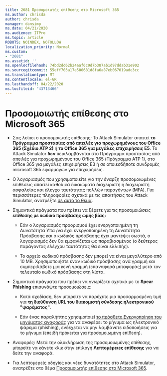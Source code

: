 ```yaml
---
title: 2681 Προσομοιωτής επίθεσης στο Microsoft 365
ms.author: chrisda
author: chrisda
manager: dansimp
ms.date: 04/21/2020
ms.audience: ITPro
ms.topic: article
ROBOTS: NOINDEX, NOFOLLOW
localization_priority: Normal
ms.custom:
- "2681"
ms.assetid: ''
ms.openlocfilehash: 74bd2dd62b24aaf6c9d7b387ab1d97ddab31e902
ms.sourcegitcommit: 55eff703a17e500681d8fa6a87eb067019ade3cc
ms.translationtype: MT
ms.contentlocale: el-GR
ms.lasthandoff: 04/22/2020
ms.locfileid: "43713466"
---
```

# <a name="attack-simulator-in-microsoft-365"></a>Προσομοιωτής επίθεσης στο Microsoft 365

- Σας λείπει ο προσομοιωτής επίθεσης; Το Attack Simulator απαιτεί **το Πρόγραμμα προστασίας από απειλές για προχωρημένους του Office 365 (Σχέδιο ATP 2)** ή **το Office 365 για μεγάλες επιχειρήσεις E5**. Το Attack Simulator **δεν** περιλαμβάνεται στο Πρόγραμμα προστασίας από απειλές για προχωρημένους του Office 365 (Πρόγραμμα ATP 1), στο Office 365 για μεγάλες επιχειρήσεις E3 ή σε οποιεσδήποτε συνδρομές microsoft 365 εφαρμογών για επιχειρήσεις.

- Ο λογαριασμός που χρησιμοποιείτε για την έναρξη προσομοιωμένες επιθέσεις απαιτεί καθολικά δικαιώματα διαχειριστή ή διαχειριστή ασφαλείας και έλεγχο ταυτότητας πολλών παραγόντων (MFA). Για περισσότερες πληροφορίες σχετικά με τις απαιτήσεις του Attack Simulator, ανατρέξτε [σε αυτό το θέμα](https://docs.microsoft.com/office365/securitycompliance/attack-simulator#before-you-begin).

- Σημαντικά πράγματα που πρέπει να ξέρετε για τις προσομοιώσεις **επίθεσης με κωδικό πρόσβασης ωμής βίας:**

  - Εάν ο λογαριασμός προορισμού έχει ενεργοποιημένη τη Δυνατότητα Υπα /να έχει ενεργοποιημένη τη Δυνατότητα Πρόσβασης και ο κωδικός πρόσβασης έχει μαντέψει σωστά, ο λογαριασμός δεν θα εμφανίζεται ως παραβιασμένος (ο δεύτερος παράγοντας ελέγχου ταυτότητας θα είναι ελλιπής).

  - Το αρχείο κωδικού πρόσβασης δεν μπορεί να είναι μεγαλύτερο από 10 MB. Χρησιμοποιήστε έναν κωδικό πρόσβασης ανά γραμμή και συμπεριλάβετε μια κενή γραμμή (επαναφορά μεταφοράς) μετά τον τελευταίο κωδικό πρόσβασης στη λίστα.

- Σημαντικά πράγματα που πρέπει να γνωρίζετε σχετικά με το **Spear Phishing** επισυνάψτε προσομοιώσεις:

  - Κατά σχεδίαση, δεν μπορείτε να παρέχετε μια προσαρμοσμένη τιμή για **τη διεύθυνση URL του διακομιστή σύνδεσης ηλεκτρονικού "ψαρέματος"**.

  - Εάν ένας παραλήπτης χρησιμοποιεί [το πρόσθετο Ενεργοποίηση του μηνύματος αναφοράς](https://docs.microsoft.com/microsoft-365/security/office-365-security/enable-the-report-message-add-in) για να αναφέρει το μήνυμα ως ηλεκτρονικό ψάρεμα (phishing), ενδέχεται να μην λαμβάνετε ειδοποιήσεις για το μήνυμα (επειδή πρόκειται για προσομοιωμένη επίθεση).

- Αναφορές: Μετά την ολοκλήρωση της προσομοιωμένης επίθεσης, μπορείτε να κάνετε κλικ στην επιλογή **Λεπτομέρειες επίθεσης** για να δείτε την αναφορά.

- Για λεπτομερείς οδηγίες και νέες δυνατότητες στο Attack Simulator, ανατρέξτε στο θέμα [Προσομοιωτής επίθεσης στο Microsoft 365](https://docs.microsoft.com/microsoft-365/security/office-365-security/attack-simulator).

